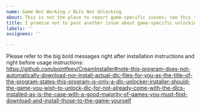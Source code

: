 ```yaml
---
name: Game Not Working / DLCs Not Unlocking
about: This is not the place to report game-specific issues; see this template's content.
title: I promise not to post another issue about game-specific unlocking issues.
labels: ''
assignees: ''

---
```


Please refer to the big bold messages right after installation instructions and right before usage instructions: https://github.com/pointfeev/CreamInstaller#note-this-program-does-not-automatically-download-nor-install-actual-dlc-files-for-you-as-the-title-of-the-program-states-this-program-is-only-a-dlc-unlocker-installer-should-the-game-you-wish-to-unlock-dlc-for-not-already-come-with-the-dlcs-installed-as-is-the-case-with-a-good-majority-of-games-you-must-find-download-and-install-those-to-the-game-yourself
